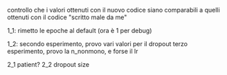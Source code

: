 controllo che i valori ottenuti con il nuovo codice siano comparabili a quelli ottenuti con il codice "scritto male da me"



1_1: rimetto le epoche al default (ora è 1 per debug)



1_2: secondo esperimento, provo vari valori per il dropout
        terzo esperimento, provo la n_nonmono, e forse il lr




2_1 patient?
2_2 dropout size


